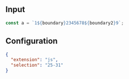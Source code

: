 
## Input
```javascript input
const a = `1${boundary}2345678${boundary2}9`;
```

## Configuration
```json configuration
{
  "extension": "js",
  "selection": "25-31"
}
```

